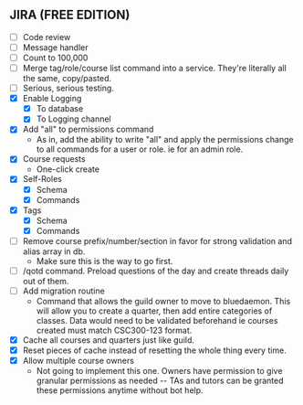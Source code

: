 ## JIRA (FREE EDITION)

- [ ] Code review
- [ ] Message handler
- [ ] Count to 100,000
- [ ] Merge tag/role/course list command into a service. They're literally all the same, copy/pasted.
- [ ] Serious, serious testing.
- [x] Enable Logging
  - [x] To database
  - [x] To Logging channel
- [x] Add "all" to permissions command
  - As in, add the ability to write "all" and apply the permissions change to all commands for a user or role. ie for an admin role.
- [x] Course requests
  - One-click create
- [x] Self-Roles
  - [x] Schema
  - [x] Commands
- [x] Tags
  - [x] Schema
  - [x] Commands
- [ ] Remove course prefix/number/section in favor for strong validation and alias array in db.
  - Make sure this is the way to go first.
- [ ] /qotd command. Preload questions of the day and create threads daily out of them.
- [ ] Add migration routine
  - Command that allows the guild owner to move to bluedaemon. This will allow you to create a quarter, then add entire categories of classes. Data would need to be validated beforehand ie courses created must match CSC300-123 format.
- [x] Cache all courses and quarters just like guild.
- [x] Reset pieces of cache instead of resetting the whole thing every time.
- [x] Allow multiple course owners
  - Not going to implement this one. Owners have permission to give granular permissions as needed -- TAs and tutors can be granted these permissions anytime without bot help.
